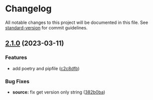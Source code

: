 # Changelog

All notable changes to this project will be documented in this file. See [standard-version](https://github.com/conventional-changelog/standard-version) for commit guidelines.

## [2.1.0](https://github.com/euberdeveloper/ga-project-version/compare/v1.3.0...v2.1.0) (2023-03-11)


### Features

* add poetry and pipfile ([c2c8dfb](https://github.com/euberdeveloper/ga-project-version/commit/c2c8dfb226d709233d2ea90c93fab495e411cfb4))


### Bug Fixes

* **source:** fix get version only string ([382b0ba](https://github.com/euberdeveloper/ga-project-version/commit/382b0baf6d6eb2501b9a0f62cf68d28df89a898e))
